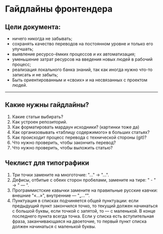 Гайдлайны фронтендера
============================================================

## Цели документа: ##

* ничего никогда не забывать;
* сохранять качество переводов на постоянном уровне и только его улучшать;
* выявление ресурсо-ёмких процессов и их автоматизация;
* уменьшение затрат ресурсов на введения новых людей в рабочий процесс;
* реализация локального банка знаний, так как иногда нужно что-то записать и не
забыть;
* Быть ориентированным и «своих» и на несвязанных с проектом людей.

* * * 

## Какие нужны гайдлайны? ##

1. Какие статьи выбирать?
2. Как устроен репозиторий.
2. Как форматировать мардаун исходники? (картинки тоже да)
3. Как организовывать «таблицу содержимого» в больших статьях?
4. Как происходит процесс перевода с технической стороны (git)?
5. Что нужно проверить, чтобы закончить перевод?
6. Что нужно проверить, чтобы выложить статью?


## Чеклист для типографики ##

1. Три точки замените на многоточие: "..." -> "…".
2. Дефисы, отбитые с обеих сторон пробелами, замените на тире: " - " -> " — ".
3. Программистские кавычки замените на правильные русские кавчки: внешние "«…»",
внутренние — "„…“".
4. Пунктуация в списках подчиняется общей пунктуации: если предыдущий пункт
закончился точко, то текущий должен начинаться с большой буквы, если точкой с
запятой, то — с маленькой. В конце последнего пункта всегда точка. Если у списка
есть вступительная фраза, заканчивающаяся на двоеточие, то первый пункт списка
должен начинаться с маленькой буквы.
